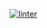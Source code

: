 [![linter](https://github.com/Aidan-Vezina/Unit-7-02/workflows/linter/badge.svg)](https://github.com/marketplace/actions/super-linter) 
